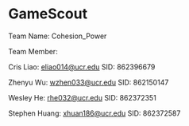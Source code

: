 # GameScout
Team Name: Cohesion_Power

Team Member:

Cris Liao: eliao014@ucr.edu 
SID: 862396679

Zhenyu Wu: wzhen033@ucr.edu 
SID: 862150147

Wesley He: rhe032@ucr.edu 
SID: 862372351
   
Stephen Huang: xhuan186@ucr.edu 
SID: 862372587




